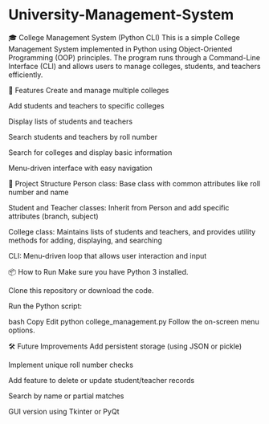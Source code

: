 # University-Management-System 
🎓 College Management System (Python CLI) This is a simple College Management System implemented in Python using Object-Oriented Programming (OOP) principles. The program runs through a Command-Line Interface (CLI) and allows users to manage colleges, students, and teachers efficiently.

🚀 Features Create and manage multiple colleges

Add students and teachers to specific colleges

Display lists of students and teachers

Search students and teachers by roll number

Search for colleges and display basic information

Menu-driven interface with easy navigation

🧱 Project Structure Person class: Base class with common attributes like roll number and name

Student and Teacher classes: Inherit from Person and add specific attributes (branch, subject)

College class: Maintains lists of students and teachers, and provides utility methods for adding, displaying, and searching

CLI: Menu-driven loop that allows user interaction and input

📦 How to Run Make sure you have Python 3 installed.

Clone this repository or download the code.

Run the Python script:

bash Copy Edit python college_management.py Follow the on-screen menu options.

🛠 Future Improvements Add persistent storage (using JSON or pickle)

Implement unique roll number checks

Add feature to delete or update student/teacher records

Search by name or partial matches

GUI version using Tkinter or PyQt


